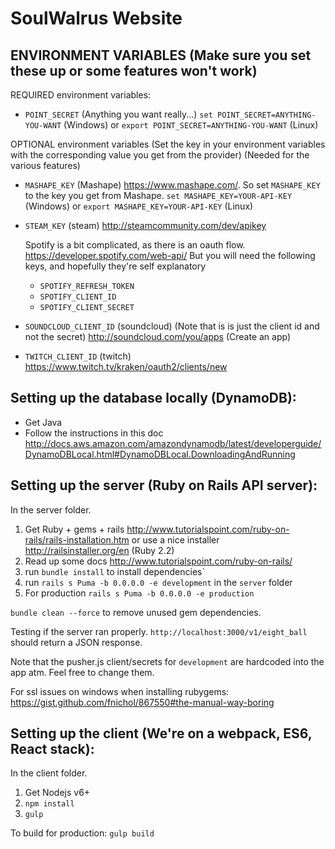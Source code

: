 SoulWalrus Website
===

ENVIRONMENT VARIABLES (Make sure you set these up or some features won't work)
---
REQUIRED environment variables:
- `POINT_SECRET` (Anything you want really...) `set POINT_SECRET=ANYTHING-YOU-WANT` (Windows) or `export POINT_SECRET=ANYTHING-YOU-WANT` (Linux)

OPTIONAL environment variables (Set the key in your environment variables with the corresponding value you get from the provider) (Needed for the various features)
- `MASHAPE_KEY` (Mashape) https://www.mashape.com/. So set `MASHAPE_KEY` to the key you get from Mashape. `set MASHAPE_KEY=YOUR-API-KEY` (Windows) or `export MASHAPE_KEY=YOUR-API-KEY` (Linux)
- `STEAM_KEY` (steam) http://steamcommunity.com/dev/apikey

  Spotify is a bit complicated, as there is an oauth flow. https://developer.spotify.com/web-api/ But you will need the following keys, and hopefully they're self explanatory
  - `SPOTIFY_REFRESH_TOKEN` 
  - `SPOTIFY_CLIENT_ID`
  - `SPOTIFY_CLIENT_SECRET`


- `SOUNDCLOUD_CLIENT_ID` (soundcloud) (Note that is is just the client id and not the secret) http://soundcloud.com/you/apps (Create an app)
- `TWITCH_CLIENT_ID` (twitch) https://www.twitch.tv/kraken/oauth2/clients/new

Setting up the database locally (DynamoDB):
---
- Get Java
- Follow the instructions in this doc
http://docs.aws.amazon.com/amazondynamodb/latest/developerguide/DynamoDBLocal.html#DynamoDBLocal.DownloadingAndRunning

Setting up the server (Ruby on Rails API server):
---
In the server folder.

1. Get Ruby + gems + rails http://www.tutorialspoint.com/ruby-on-rails/rails-installation.htm
or use a nice installer http://railsinstaller.org/en (Ruby 2.2)
2. Read up some docs http://www.tutorialspoint.com/ruby-on-rails/
3. run `bundle install` to install dependencies`
4. run `rails s Puma -b 0.0.0.0 -e development` in the `server` folder
5. For production `rails s Puma -b 0.0.0.0 -e production`

`bundle clean --force` to remove unused gem dependencies.

Testing if the server ran properly.
`http://localhost:3000/v1/eight_ball` should return a JSON response.

Note that the pusher.js client/secrets for `development` are hardcoded into the app atm. Feel free to change them.

For ssl issues on windows when installing rubygems: https://gist.github.com/fnichol/867550#the-manual-way-boring

Setting up the client (We're on a webpack, ES6, React stack):
---
In the client folder.

1. Get Nodejs v6+
2. `npm install`
3. `gulp`

To build for production:
`gulp build`
